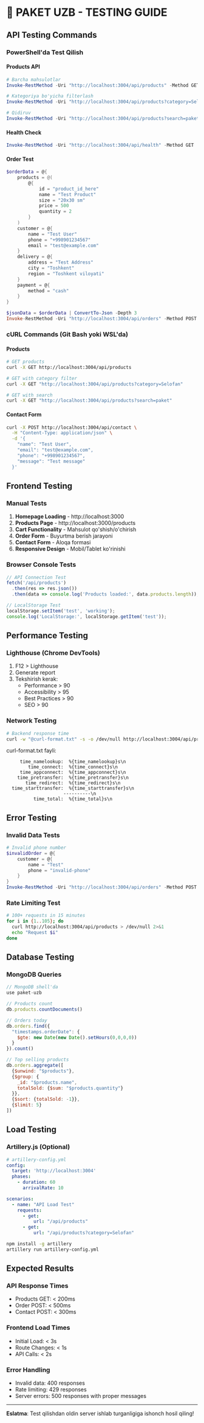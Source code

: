 # 🧪 PAKET UZB - TESTING GUIDE

## API Testing Commands

### PowerShell'da Test Qilish

#### Products API
```powershell
# Barcha mahsulotlar
Invoke-RestMethod -Uri "http://localhost:3004/api/products" -Method GET

# Kategoriya bo'yicha filterlash
Invoke-RestMethod -Uri "http://localhost:3004/api/products?category=Selofan" -Method GET

# Qidiruv
Invoke-RestMethod -Uri "http://localhost:3004/api/products?search=paket" -Method GET
```

#### Health Check
```powershell
Invoke-RestMethod -Uri "http://localhost:3004/api/health" -Method GET
```

#### Order Test
```powershell
$orderData = @{
    products = @(
        @{
            id = "product_id_here"
            name = "Test Product"
            size = "20x30 sm"
            price = 500
            quantity = 2
        }
    )
    customer = @{
        name = "Test User"
        phone = "+998901234567"
        email = "test@example.com"
    }
    delivery = @{
        address = "Test Address"
        city = "Toshkent"
        region = "Toshkent viloyati"
    }
    payment = @{
        method = "cash"
    }
}

$jsonData = $orderData | ConvertTo-Json -Depth 3
Invoke-RestMethod -Uri "http://localhost:3004/api/orders" -Method POST -Body $jsonData -ContentType "application/json"
```

### cURL Commands (Git Bash yoki WSL'da)

#### Products
```bash
# GET products
curl -X GET http://localhost:3004/api/products

# GET with category filter
curl -X GET "http://localhost:3004/api/products?category=Selofan"

# GET with search
curl -X GET "http://localhost:3004/api/products?search=paket"
```

#### Contact Form
```bash
curl -X POST http://localhost:3004/api/contact \
  -H "Content-Type: application/json" \
  -d '{
    "name": "Test User",
    "email": "test@example.com", 
    "phone": "+998901234567",
    "message": "Test message"
  }'
```

## Frontend Testing

### Manual Tests
1. **Homepage Loading** - http://localhost:3000
2. **Products Page** - http://localhost:3000/products
3. **Cart Functionality** - Mahsulot qo'shish/o'chirish
4. **Order Form** - Buyurtma berish jarayoni
5. **Contact Form** - Aloqa formasi
6. **Responsive Design** - Mobil/Tablet ko'rinishi

### Browser Console Tests
```javascript
// API Connection Test
fetch('/api/products')
  .then(res => res.json())
  .then(data => console.log('Products loaded:', data.products.length));

// LocalStorage Test  
localStorage.setItem('test', 'working');
console.log('LocalStorage:', localStorage.getItem('test'));
```

## Performance Testing

### Lighthouse (Chrome DevTools)
1. F12 > Lighthouse
2. Generate report
3. Tekshirish kerak:
   - Performance > 90
   - Accessibility > 95
   - Best Practices > 90
   - SEO > 90

### Network Testing
```bash
# Backend response time
curl -w "@curl-format.txt" -s -o /dev/null http://localhost:3004/api/products
```

curl-format.txt fayli:
```
     time_namelookup:  %{time_namelookup}s\n
        time_connect:  %{time_connect}s\n
     time_appconnect:  %{time_appconnect}s\n
    time_pretransfer:  %{time_pretransfer}s\n
       time_redirect:  %{time_redirect}s\n
  time_starttransfer:  %{time_starttransfer}s\n
                     ----------\n
          time_total:  %{time_total}s\n
```

## Error Testing

### Invalid Data Tests
```powershell
# Invalid phone number
$invalidOrder = @{
    customer = @{
        name = "Test"
        phone = "invalid-phone"
    }
}
Invoke-RestMethod -Uri "http://localhost:3004/api/orders" -Method POST -Body ($invalidOrder | ConvertTo-Json) -ContentType "application/json"
```

### Rate Limiting Test
```bash
# 100+ requests in 15 minutes
for i in {1..105}; do
  curl http://localhost:3004/api/products > /dev/null 2>&1
  echo "Request $i"
done
```

## Database Testing

### MongoDB Queries
```javascript
// MongoDB shell'da
use paket-uzb

// Products count
db.products.countDocuments()

// Orders today
db.orders.find({
  "timestamps.orderDate": {
    $gte: new Date(new Date().setHours(0,0,0,0))
  }
}).count()

// Top selling products
db.orders.aggregate([
  {$unwind: "$products"},
  {$group: {
    _id: "$products.name",
    totalSold: {$sum: "$products.quantity"}
  }},
  {$sort: {totalSold: -1}},
  {$limit: 5}
])
```

## Load Testing

### Artillery.js (Optional)
```yaml
# artillery-config.yml
config:
  target: 'http://localhost:3004'
  phases:
    - duration: 60
      arrivalRate: 10

scenarios:
  - name: "API Load Test"
    requests:
      - get:
          url: "/api/products"
      - get:
          url: "/api/products?category=Selofan"
```

```bash
npm install -g artillery
artillery run artillery-config.yml
```

## Expected Results

### API Response Times
- Products GET: < 200ms
- Order POST: < 500ms
- Contact POST: < 300ms

### Frontend Load Times
- Initial Load: < 3s
- Route Changes: < 1s
- API Calls: < 2s

### Error Handling
- Invalid data: 400 responses
- Rate limiting: 429 responses
- Server errors: 500 responses with proper messages

---

**Eslatma**: Test qilishdan oldin server ishlab turganligiga ishonch hosil qiling!
